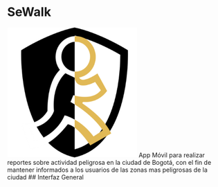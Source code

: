 # SeWalk
<img src="imagenesRead/Imagen1.png" width="300px" height="300px"/>
App Móvil para realizar reportes sobre actividad peligrosa en la ciudad de Bogotá, con el fin de mantener informados a los usuarios de las zonas mas peligrosas de la ciudad
## Interfaz General

